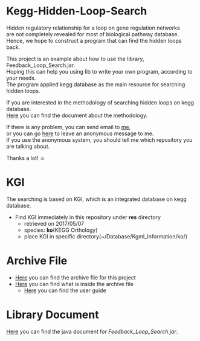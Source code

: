 # Kegg-Hidden-Loop-Search

Hidden regulatory relationship for a loop on gene regulation networks  
are not completely revealed for most of biological pathway database.  
Hence, we hope to construct a program that can find the hidden loops back.

This project is an example about how to use the library, Feedback_Loop_Search.jar.  
Hoping this can help you using lib to write your own program, according to your needs.  
The program applied kegg database as the main resource for searching hidden loops.

If you are interested in the methodology of searching hidden loops on kegg database.  
[Here]() you can find the document about the methodology.

If there is any problem, you can send email to [me](mailto:sbw%32%3319@g%6D%61il.%63%6F%6D),  
or you can go [here](https://sayat.me/tosbw2319) to leave an anonymous message to me.  
If you use the anonymous system, you should tell me which repository you are talking about.

Thanks a lot! ☺️

# KGI

The searching is based on KGI, which is an integrated database on kegg database.

* Find KGI immediately in this repository under **res** directory
  * retrieved on 2017/05/07
  * species: **ko**(KEGG Orthology)
  * place KGI in specific directory(~/Database/Kgml_Information/ko/)

# Archive File

* [Here](https://goo.gl/IT45ib) you can find the archive file for this project
* [Here](https://goo.gl/Hkso37) you can find what is inside the archive file
  * [Here](https://goo.gl/MvgANe) you can find the user guide

# Library Document

[Here](https://goo.gl/B8amn6) you can find the java document for *Feedback_Loop_Search.jar*.
